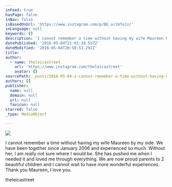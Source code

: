 ```yaml
---
inFeed: true
hasPage: false
inNav: false
isBasedOnUrl: 'https://www.instagram.com/p/BE_ur2mTeJz/'
inLanguage: null
keywords: []
description: 'I cannot remember a time without having my wife Maureen by my side. We have been together since January 2006 and experienced so much. Without her, I am really not sure where I would be. She has pushed me when I needed it and loved me through everything. We are now proud parents to 2 beautiful children and I cannot wait to have more wonderful experiences. Thank you Maureen, I love you.'
datePublished: '2016-05-04T21:01:38.557Z'
dateModified: '2016-05-04T20:58:53.292Z'
title: ''
author:
  - name: theleicastreet
    url: 'https://www.instagram.com/theleicastreet'
    avatar: {}
sourcePath: _posts/2016-05-04-i-cannot-remember-a-time-without-having-my-wife-maureen-by-m.md
authors: []
publisher:
  name: null
  domain: null
  url: null
  favicon: null
starred: false
_type: MediaObject

---
```

![](https://imgflo.herokuapp.com/graph/vahj1ThiexotieMo/66a3acc466de4dcfcf60b4954d43e259/passthrough.jpg?height=424&input=https%3A%2F%2Fs3-us-west-2.amazonaws.com%2Fthe-grid-img%2Fp%2F44271d620bd8b7546c02c23ec391674a062bce54.jpg&width=640)

I cannot remember a time without having my wife Maureen by my side. We have been together since January 2006 and experienced so much. Without her, I am really not sure where I would be. She has pushed me when I needed it and loved me through everything. We are now proud parents to 2 beautiful children and I cannot wait to have more wonderful experiences. Thank you Maureen, I love you.

theleicastreet